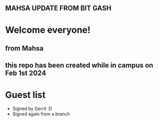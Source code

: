 
## MAHSA UPDATE FROM BIT GASH 

# Welcome everyone! #
## from Mahsa

## this repo has been created while in campus on Feb 1st 2024 ## 

# Guest list
* Signed by Gerrit :D
* Signed again from a branch
